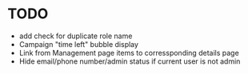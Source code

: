 # TODO
- add check for duplicate role name
- Campaign "time left" bubble display
- Link from Management page items to corressponding details page
- Hide email/phone number/admin status if current user is not admin